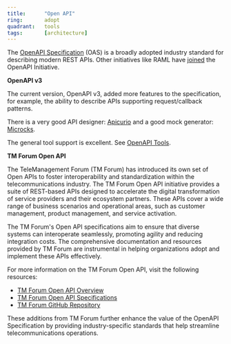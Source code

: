 ```yaml
---
title:      "Open API"
ring:       adopt
quadrant:   tools
tags:       [architecture]
---
```


The [OpenAPI Specification](https://www.openapis.org/) (OAS) is a broadly adopted industry standard for describing modern REST APIs. Other initiatives like RAML have [joined](https://blogs.mulesoft.com/dev/api-dev/open-api-raml-better-together/) the OpenAPI Initiative.

**OpenAPI v3**

The current version, OpenAPI v3, added more features to the specification, for example, the ability to describe APIs supporting request/callback patterns.

There is a very good API designer: [Apicurio](https://www.apicur.io/) and a good mock generator: [Microcks](http://microcks.github.io/).

The general tool support is excellent. See [OpenAPI Tools](https://openapi.tools/).

**TM Forum Open API**

The TeleManagement Forum (TM Forum) has introduced its own set of Open APIs to foster interoperability and standardization within the telecommunications industry. The TM Forum Open API initiative provides a suite of REST-based APIs designed to accelerate the digital transformation of service providers and their ecosystem partners. These APIs cover a wide range of business scenarios and operational areas, such as customer management, product management, and service activation.

The TM Forum's Open API specifications aim to ensure that diverse systems can interoperate seamlessly, promoting agility and reducing integration costs. The comprehensive documentation and resources provided by TM Forum are instrumental in helping organizations adopt and implement these APIs effectively.

For more information on the TM Forum Open API, visit the following resources:
- [TM Forum Open API Overview](https://www.tmforum.org/open-apis/)
- [TM Forum Open API Specifications](https://projects.tmforum.org/wiki/display/API/Open+API+Table)
- [TM Forum GitHub Repository](https://github.com/tmforum-apis)

These additions from TM Forum further enhance the value of the OpenAPI Specification by providing industry-specific standards that help streamline telecommunications operations.
